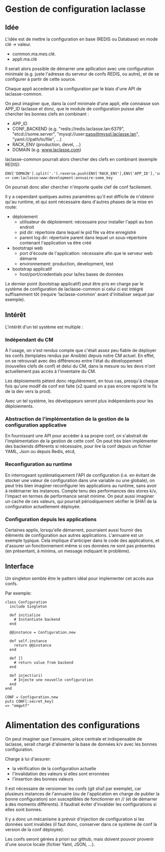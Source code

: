 # Gestion de configuration laclasse

## Idée

L'idée est de mettre la configuration en base (REDIS ou Database) en mode clé -> valeur.
 - common.ma.mes.clé.
 - appli.ma.clé

Il serait alors possible de démarrer une apllication avec une
configuration minimale (e.g. juste l'adresse du serveur de confs REDIS,
ou autre), et de se configurer à partir de cette source.

Chaque appli accederait à la configuration par le biais d'une API de laclasse-common.

On peut imaginer que, dans la conf minimale d'une appli, elle connaisse
son APP_ID laclasse et donc, que le module de configuration puisse aller
chercher les bonnes clefs en combinant :

- APP_ID
- CONF_BACKEND (e.g. "redis://redis.laclasse.lan:6379", "etcd://some.server", "mysql://user:pass@mysql.laclasse.lan", "yaml:///path/to/file", ...)
- RACK_ENV (production, devel, ...)
- DOMAIN (e.g. www.laclasse.com)

laclasse-common pourrait alors chercher des clefs en combinant (exemple
REDIS):

    ENV['DOMAIN'].split('.').reverse.push(ENV['RACK_ENV'],ENV['APP_ID'],'some_key').join(':')
    => com:laclasse:www:development:annuaire:some_key

On pourrait donc aller chercher n'importe quelle clef de conf
facilement.

Il y a cependant quelques autres paramètres qu'il est difficile de
n'obtenir qu'au runtime, et qui sont nécessaire dans d'autres phases de
la mise en route:

- déploiement
  - utilisateur de déploiement: nécessaire pour installer l'appli au bon
    endroit
  - pid dir: répertoire dans lequel le pid file va être enregistré
  - parent log dir: répertoire parent dans lequel un sous-répertoire
    contenant l'application va être créé
- bootstrapi web
  - port d'écoute de l'application: nécessaire afin que le serveur web
  démarre
  - environnement: production, development, test
- bootstrap applicatif
  - host/port/credentials pour la/les bases de données

Le dernier point (bootstrap applicatif) peut être pris en charge par le
système de configuration de laclasse-common si celui ci est intégré
suffisamment tôt (require 'laclasse-common' avant d'initialiser sequel
par exemple).

## Intérêt

L'intérêt d'un tel système est multiple :

### Indépendant du CM

À l'usage, on s'est rendus compte que c'était assez peu fiable de
déployer les confs (templates rendus par Ansible) depuis notre CM
actuel. En effet, on se retrouvait avec des différences entre l'état du
développement (nouvelles clefs de conf) et delui du CM, dans la mesure
ou les devs n'ont actuellement pas accès à l'inventaire du CM.

Les déploiements pètent donc régulièrement, en tous cas, presqu'à chaque
fois qu'une modif de conf est faite (x2 quand on a pas
encore reporté le fix de la dev vers la prod).

Avec un tel système, les développeurs seront plus indépendants pour les
déploiements.

### Abstraction de l'implémentation de la gestion de la configuration applicative

En fournissant une API pour accéder à sa propre conf, on s'abstrait de
l'implémentation de la gestion de cette conf.
On peut très bien implémenter des backends différents si nécessaire,
pour lire la conf depuis un fichier YAML, Json ou depuis Redis, etcd,

### Reconfiguration au runtime

En interrogeant systématiquement l'API de configuration (i.e. en évitant
de stocker une valeur de configuration dans une variable ou une
globale), on peut très bien imaginer reconfigurer les applications au
runtime, sans avoir à redémarrer les instances. Compte tenu des
performances des stores k/v, l'impact en termes de performance serait
minime.
On peut aussi imaginer un cache de ces valeurs, qui pourrait
périodiquement vérifier le SHA1 de la configuration actuellement
déployée.

### Configuration depuis les applications

Certaines applis, lorsqu'elle démarrent, pourraient aussi fournir des
éléments de configuration aux autres applications. L'annuaire est un
exemple typique.
Cela implique d'anticiper dans le code des applications, et d'assurer un
fonctionnement même si ces données ne sont pas présentes (en présentant,
à minima, un message indiquant le problème).

## Interface

Un singleton semble être le pattern idéal pour implementer cet accès aux
confs.

Par exemple:

    class Configuration
      include Singleton

      def initialize
        # Instantiate backend
      end

      @@instance = Configuration.new

      def self.instance
        return @@instance
      end

      def []
        # return value from backend
      end

      def inject(uri)
        # Injecte une nouvelle configuration
      end
    end

    CONF = Configuration.new
    puts CONF[:secret_key]
    => "omgwtf"

# Alimentation des configurations

On peut imaginer que l'annuaire, pièce centrale et indispensable de
laclasse, serait chargé d'alimenter la base de données k/v avec les
bonnes configuration.

Charge à lui d'assurer:

- la vérification de la configuration actuelle
- l'invalidation des valeurs si elles sont erronnées
- l'insertion des bonnes valeurs

Il est nécessaire de versionner les confs (git sha1 par exemple), car
plusieurs instances de l'annuaire (ou de l'application en charge de
publier la bonne configuration) son susceptibles de fonctionner en //
(et de démarrer à des moments différents). Il faudrait éviter
d'invalider les configurations si elles sont bonnes.

Il y a donc un mécanisme à prévoir d'injection de configuration si les
données sont invalides (il faut donc, conserver dans ce système de conf
la version de la conf déployée).

Les confs seront gérées à priori sur github, mais doivent pouvoir
provenir d'une source locale (fichier Yaml, JSON, ...).

